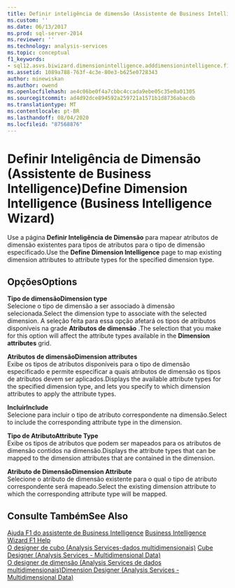 ```yaml
---
title: Definir inteligência de dimensão (Assistente de Business Intelligence) | Microsoft Docs
ms.custom: ''
ms.date: 06/13/2017
ms.prod: sql-server-2014
ms.reviewer: ''
ms.technology: analysis-services
ms.topic: conceptual
f1_keywords:
- sql12.asvs.biwizard.dimensionintelligence.adddimensionintelligence.f1
ms.assetid: 1089a788-763f-4c3e-80e3-b625e0728343
author: minewiskan
ms.author: owend
ms.openlocfilehash: ae4c06be0f4a7cbbc4ccada9ebe05c35e0a01305
ms.sourcegitcommit: ad4d92dce894592a259721a1571b1d8736abacdb
ms.translationtype: MT
ms.contentlocale: pt-BR
ms.lasthandoff: 08/04/2020
ms.locfileid: "87568876"
---
```

# <a name="define-dimension-intelligence-business-intelligence-wizard"></a><span data-ttu-id="26eb4-102">Definir Inteligência de Dimensão (Assistente de Business Intelligence)</span><span class="sxs-lookup"><span data-stu-id="26eb4-102">Define Dimension Intelligence (Business Intelligence Wizard)</span></span>
  <span data-ttu-id="26eb4-103">Use a página **Definir Inteligência de Dimensão** para mapear atributos de dimensão existentes para tipos de atributos para o tipo de dimensão especificado.</span><span class="sxs-lookup"><span data-stu-id="26eb4-103">Use the **Define Dimension Intelligence** page to map existing dimension attributes to attribute types for the specified dimension type.</span></span>  
  
## <a name="options"></a><span data-ttu-id="26eb4-104">Opções</span><span class="sxs-lookup"><span data-stu-id="26eb4-104">Options</span></span>  
 <span data-ttu-id="26eb4-105">**Tipo de dimensão**</span><span class="sxs-lookup"><span data-stu-id="26eb4-105">**Dimension type**</span></span>  
 <span data-ttu-id="26eb4-106">Selecione o tipo de dimensão a ser associado à dimensão selecionada.</span><span class="sxs-lookup"><span data-stu-id="26eb4-106">Select the dimension type to associate with the selected dimension.</span></span> <span data-ttu-id="26eb4-107">A seleção feita para essa opção afetará os tipos de atributos disponíveis na grade **Atributos de dimensão** .</span><span class="sxs-lookup"><span data-stu-id="26eb4-107">The selection that you make for this option will affect the attribute types available in the **Dimension attributes** grid.</span></span>  
  
 <span data-ttu-id="26eb4-108">**Atributos de dimensão**</span><span class="sxs-lookup"><span data-stu-id="26eb4-108">**Dimension attributes**</span></span>  
 <span data-ttu-id="26eb4-109">Exibe os tipos de atributos disponíveis para o tipo de dimensão especificado e permite especificar a quais atributos de dimensão os tipos de atributos devem ser aplicados.</span><span class="sxs-lookup"><span data-stu-id="26eb4-109">Displays the available attribute types for the specified dimension type, and lets you specify to which dimension attributes to apply the attribute types.</span></span>  
  
 <span data-ttu-id="26eb4-110">**Incluir**</span><span class="sxs-lookup"><span data-stu-id="26eb4-110">**Include**</span></span>  
 <span data-ttu-id="26eb4-111">Selecione para incluir o tipo de atributo correspondente na dimensão.</span><span class="sxs-lookup"><span data-stu-id="26eb4-111">Select to include the corresponding attribute type in the dimension.</span></span>  
  
 <span data-ttu-id="26eb4-112">**Tipo de Atributo**</span><span class="sxs-lookup"><span data-stu-id="26eb4-112">**Attribute Type**</span></span>  
 <span data-ttu-id="26eb4-113">Exibe os tipos de atributos que podem ser mapeados para os atributos de dimensão contidos na dimensão.</span><span class="sxs-lookup"><span data-stu-id="26eb4-113">Displays the attribute types that can be mapped to the dimension attributes that are contained in the dimension.</span></span>  
  
 <span data-ttu-id="26eb4-114">**Atributo de Dimensão**</span><span class="sxs-lookup"><span data-stu-id="26eb4-114">**Dimension Attribute**</span></span>  
 <span data-ttu-id="26eb4-115">Selecione o atributo de dimensão existente para o qual o tipo de atributo correspondente será mapeado.</span><span class="sxs-lookup"><span data-stu-id="26eb4-115">Select the existing dimension attribute to which the corresponding attribute type will be mapped.</span></span>  
  
## <a name="see-also"></a><span data-ttu-id="26eb4-116">Consulte Também</span><span class="sxs-lookup"><span data-stu-id="26eb4-116">See Also</span></span>  
 <span data-ttu-id="26eb4-117">[Ajuda F1 do assistente de Business Intelligence](business-intelligence-wizard-f1-help.md) </span><span class="sxs-lookup"><span data-stu-id="26eb4-117">[Business Intelligence Wizard F1 Help](business-intelligence-wizard-f1-help.md) </span></span>  
 <span data-ttu-id="26eb4-118">[O designer de cubo &#40;Analysis Services-dados multidimensionais&#41;](cube-designer-analysis-services-multidimensional-data.md) </span><span class="sxs-lookup"><span data-stu-id="26eb4-118">[Cube Designer &#40;Analysis Services - Multidimensional Data&#41;](cube-designer-analysis-services-multidimensional-data.md) </span></span>  
 [<span data-ttu-id="26eb4-119">O designer de dimensão &#40;Analysis Services de dados multidimensionais&#41;</span><span class="sxs-lookup"><span data-stu-id="26eb4-119">Dimension Designer &#40;Analysis Services - Multidimensional Data&#41;</span></span>](dimension-designer-analysis-services-multidimensional-data.md)  
  
  
